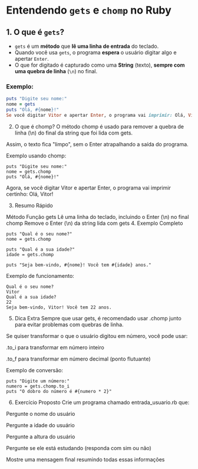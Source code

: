 # Entendendo `gets` e `chomp` no Ruby

## 1. O que é `gets`?

- `gets` é um **método** que **lê uma linha de entrada** do teclado.
- Quando você usa `gets`, o programa **espera** o usuário digitar algo e apertar `Enter`.
- O que for digitado é capturado como uma **String** (texto), **sempre com uma quebra de linha** (`\n`) no final.

### Exemplo:
```ruby
puts "Digite seu nome:"
nome = gets
puts "Olá, #{nome}!"
Se você digitar Vitor e apertar Enter, o programa vai imprimir: Olá, Vitor\n! (Observe que o \n é o "Enter" capturado junto.)

```

2. O que é chomp?
O método chomp é usado para remover a quebra de linha (\n) do final da string que foi lida com gets.

Assim, o texto fica "limpo", sem o Enter atrapalhando a saída do programa.

Exemplo usando chomp:
```
puts "Digite seu nome:"
nome = gets.chomp
puts "Olá, #{nome}!"
```
Agora, se você digitar Vitor e apertar Enter, o programa vai imprimir certinho: Olá, Vitor!

3. Resumo Rápido

Método	Função
gets	Lê uma linha do teclado, incluindo o Enter (\n) no final
chomp	Remove o Enter (\n) da string lida com gets
4. Exemplo Completo
```
puts "Qual é o seu nome?"
nome = gets.chomp

puts "Qual é a sua idade?"
idade = gets.chomp

puts "Seja bem-vindo, #{nome}! Você tem #{idade} anos."

```
Exemplo de funcionamento:

```
Qual é o seu nome?
Vitor
Qual é a sua idade?
22
Seja bem-vindo, Vitor! Você tem 22 anos.

```

5. Dica Extra
Sempre que usar gets, é recomendado usar .chomp junto para evitar problemas com quebras de linha.

Se quiser transformar o que o usuário digitou em número, você pode usar:

.to_i para transformar em número inteiro

.to_f para transformar em número decimal (ponto flutuante)

Exemplo de conversão:
```
puts "Digite um número:"
numero = gets.chomp.to_i
puts "O dobro do número é #{numero * 2}"

```

6. Exercício Proposto
Crie um programa chamado entrada_usuario.rb que:

Pergunte o nome do usuário

Pergunte a idade do usuário

Pergunte a altura do usuário

Pergunte se ele está estudando (responda com sim ou não)

Mostre uma mensagem final resumindo todas essas informações
